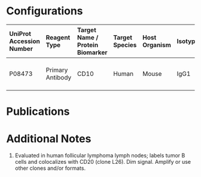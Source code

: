 # Configurations

| UniProt Accession Number   | Reagent Type     | Target Name / Protein Biomarker   | Target Species   | Host Organism   | Isotype   | Clonality   | Vendor                  |   Catalog Number | Conjugate   | RRID   | Availability   | Method                 | Tissue Preservation               | Target Tissue   | Tissue State        | Detergent         | Antigen Retrieval Conditions   | Dye Inactivation Conditions   | Recommend   | Agree               | Disagree   | Contributor         | Notes       |
|:---------------------------|:-----------------|:----------------------------------|:-----------------|:----------------|:----------|:------------|:------------------------|-----------------:|:------------|:-------|:---------------|:-----------------------|:----------------------------------|:----------------|:--------------------|:------------------|:-------------------------------|:------------------------------|:------------|:--------------------|:-----------|:--------------------|:------------|
| P08473                     | Primary Antibody | CD10                              | Human            | Mouse           | IgG1      | FR4D11      | Caprico Biotechnologies |          1039134 | iF594       | NA     | Stock          | Multiplexed 2D Imaging | 1:4 Cytofix/Cytoperm Fixed Frozen | Lymph Node      | Follicular Lymphoma | 0.3% Triton-X-100 | NA                             | NA                            | No          | 0000-0003-4379-8967 | NA         | 0000-0003-4379-8967 | [1](#notes) |

# Publications



# Additional Notes

<a name="notes"></a>
1. Evaluated in human follicular lymphoma lymph nodes; labels tumor B cells and colocalizes with CD20 (clone L26). Dim signal. Amplify or use other clones and/or formats.
